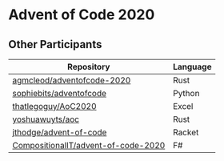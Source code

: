 # Advent of Code 2020

## Other Participants

| Repository                                                                                    | Language |
| --------------------------------------------------------------------------------------------- | -------- |
| [agmcleod/adventofcode-2020](https://github.com/agmcleod/adventofcode-2020)                   | Rust     |
| [sophiebits/adventofcode](https://github.com/sophiebits/adventofcode/tree/main/2020)          | Python   |
| [thatlegoguy/AoC2020](https://github.com/thatlegoguy/AoC2020)                                 | Excel    |
| [yoshuawuyts/aoc](https://github.com/yoshuawuyts/aoc)                                         | Rust     |
| [jthodge/advent-of-code](https://github.com/jthodge/advent-of-code/tree/main/2020)            | Racket   |
| [CompositionalIT/advent-of-code-2020](https://github.com/CompositionalIT/advent-of-code-2020) | F#       |
